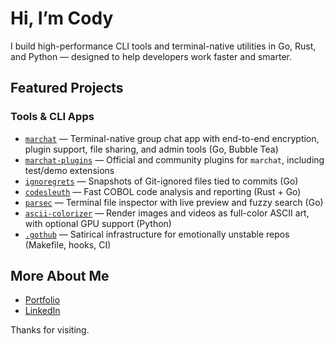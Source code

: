# Hi, I’m Cody

I build high-performance CLI tools and terminal-native utilities in Go, Rust, and Python — designed to help developers work faster and smarter.

## Featured Projects

### Tools & CLI Apps
- [`marchat`](https://github.com/Cod-e-Codes/marchat) — Terminal-native group chat app with end-to-end encryption, plugin support, file sharing, and admin tools (Go, Bubble Tea)
- [`marchat-plugins`](https://github.com/Cod-e-Codes/marchat-plugins) — Official and community plugins for `marchat`, including test/demo extensions
- [`ignoregrets`](https://github.com/Cod-e-Codes/ignoregrets) — Snapshots of Git-ignored files tied to commits (Go)
- [`codesleuth`](https://github.com/Cod-e-Codes/codesleuth) — Fast COBOL code analysis and reporting (Rust + Go)
- [`parsec`](https://github.com/Cod-e-Codes/parsec) — Terminal file inspector with live preview and fuzzy search (Go)
- [`ascii-colorizer`](https://github.com/Cod-e-Codes/ascii-colorizer) — Render images and videos as full-color ASCII art, with optional GPU support (Python)
- [`.gothub`](https://github.com/Cod-e-Codes/.gothub) — Satirical infrastructure for emotionally unstable repos (Makefile, hooks, CI)

## More About Me

- [Portfolio](https://www.cod-e-codes.com)  
- [LinkedIn](https://www.linkedin.com/in/cod-e-codes)

Thanks for visiting.

